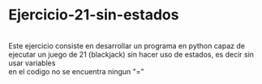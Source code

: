 # Ejercicio-21-sin-estados<br>
<br>
Este ejercicio consiste en desarrollar un programa en python capaz de ejecutar un juego de 21 (blackjack) sin hacer uso de estados, es decir sin usar variables <br>
en el codigo no se encuentra ningun "="<br>
